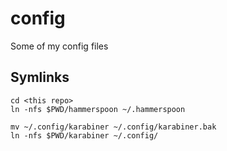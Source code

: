 # config

Some of my config files

## Symlinks 

    cd <this repo>
    ln -nfs $PWD/hammerspoon ~/.hammerspoon

    mv ~/.config/karabiner ~/.config/karabiner.bak
    ln -nfs $PWD/karabiner ~/.config/

